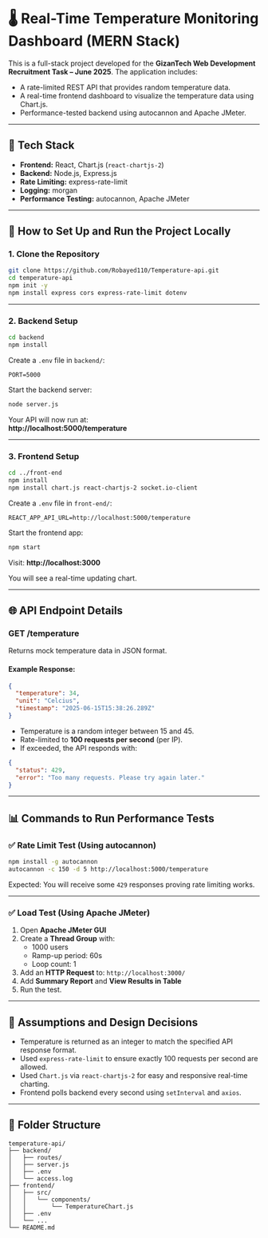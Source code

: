 
# 🌡️ Real-Time Temperature Monitoring Dashboard (MERN Stack)

This is a full-stack project developed for the **GizanTech Web Development Recruitment Task – June 2025**. The application includes:

- A rate-limited REST API that provides random temperature data.
- A real-time frontend dashboard to visualize the temperature data using Chart.js.
- Performance-tested backend using autocannon and Apache JMeter.

---

## 📁 Tech Stack

- **Frontend:** React, Chart.js (`react-chartjs-2`)
- **Backend:** Node.js, Express.js
- **Rate Limiting:** express-rate-limit
- **Logging:** morgan
- **Performance Testing:** autocannon, Apache JMeter

---

## 🚀 How to Set Up and Run the Project Locally

### 1. Clone the Repository

```bash
git clone https://github.com/Robayed110/Temperature-api.git
cd temperature-api
npm init -y
npm install express cors express-rate-limit dotenv
```

---

### 2. Backend Setup

```bash
cd backend
npm install
```

Create a `.env` file in `backend/`:

```env
PORT=5000
```

Start the backend server:

```bash
node server.js
```

Your API will now run at:  
**http://localhost:5000/temperature**

---

### 3. Frontend Setup

```bash
cd ../front-end
npm install
npm install chart.js react-chartjs-2 socket.io-client
```

Create a `.env` file in `front-end/`:

```env
REACT_APP_API_URL=http://localhost:5000/temperature
```

Start the frontend app:

```bash
npm start
```

Visit: **http://localhost:3000**

You will see a real-time updating chart.

---

## 🌐 API Endpoint Details

### **GET /temperature**

Returns mock temperature data in JSON format.

#### Example Response:
```json
{
  "temperature": 34,
  "unit": "Celcius",
  "timestamp": "2025-06-15T15:38:26.289Z"
}
```

- Temperature is a random integer between 15 and 45.
- Rate-limited to **100 requests per second** (per IP).
- If exceeded, the API responds with:
```json
{
  "status": 429,
  "error": "Too many requests. Please try again later."
}
```

---

## 📊 Commands to Run Performance Tests

### ✅ Rate Limit Test (Using autocannon)
```bash
npm install -g autocannon
autocannon -c 150 -d 5 http://localhost:5000/temperature
```

Expected: You will receive some `429` responses proving rate limiting works.

---

### ✅ Load Test (Using Apache JMeter)

1. Open **Apache JMeter GUI**
2. Create a **Thread Group** with:
   - 1000 users
   - Ramp-up period: 60s
   - Loop count: 1
3. Add an **HTTP Request** to: `http://localhost:3000/`
4. Add **Summary Report** and **View Results in Table**
5. Run the test.

---

## 📌 Assumptions and Design Decisions

- Temperature is returned as an integer to match the specified API response format.
- Used `express-rate-limit` to ensure exactly 100 requests per second are allowed.
- Used `Chart.js` via `react-chartjs-2` for easy and responsive real-time charting.
- Frontend polls backend every second using `setInterval` and `axios`.

---

## 📂 Folder Structure

```
temperature-api/
├── backend/
│   ├── routes/
│   ├── server.js
│   ├── .env
│   └── access.log
├── frontend/
│   ├── src/
│   │   └── components/
│   │       └── TemperatureChart.js
│   ├── .env
│   └── ...
└── README.md
```

